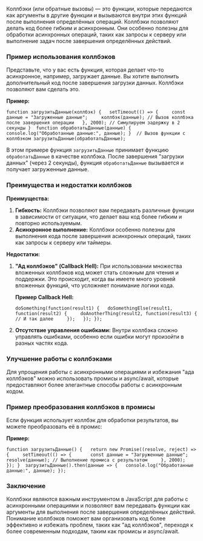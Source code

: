 Коллбэки (или обратные вызовы) — это функции, которые передаются как аргументы в другие функции и вызываются внутри этих функций после выполнения определённых операций. Коллбэки позволяют делать код более гибким и асинхронным. Они особенно полезны для обработки асинхронных операций, таких как запросы к серверу или выполнение задач после завершения определённых действий.

### Пример использования коллбэков

Представьте, что у вас есть функция, которая делает что-то асинхронное, например, загружает данные. Вы хотите выполнить дополнительный код после завершения загрузки данных. Коллбэки позволяют вам сделать это.

**Пример:**

`function загрузитьДанные(коллбэк) {   setTimeout(() => {     const данные = "Загруженные данные";     коллбэк(данные); // Вызов коллбэка после завершения операции   }, 2000); // Симулируем задержку в 2 секунды }  function обработатьДанные(данные) {   console.log("Обработанные данные:", данные); }  // Вызов функции с коллбэком загрузитьДанные(обработатьДанные);`

В этом примере функция `загрузитьДанные` принимает функцию `обработатьДанные` в качестве коллбэка. После завершения "загрузки данных" (через 2 секунды), функция `обработатьДанные` вызывается и получает загруженные данные.

### Преимущества и недостатки коллбэков

**Преимущества:**

1. **Гибкость:** Коллбэки позволяют вам передавать различные функции в зависимости от ситуации, что делает ваш код более гибким и повторно используемым.
2. **Асинхронное выполнение:** Коллбэки особенно полезны для выполнения кода после завершения асинхронных операций, таких как запросы к серверу или таймеры.

**Недостатки:**

1. **"Ад коллбэков" (Callback Hell):** При использовании множества вложенных коллбэков код может стать сложным для чтения и поддержки. Это происходит, когда вы имеете много уровней вложенных функций, что усложняет понимание логики кода.
    
    **Пример Callback Hell:**
    
    `doSomething(function(result1) {   doSomethingElse(result1, function(result2) {     doAnotherThing(result2, function(result3) {       // И так далее     });   }); });`
    
2. **Отсутствие управления ошибками:** Внутри коллбэка сложно управлять ошибками, особенно если ошибки могут произойти в разных частях кода.
    

### Улучшение работы с коллбэками

Для упрощения работы с асинхронными операциями и избежания "ада коллбэков" можно использовать промисы и async/await, которые предоставляют более элегантные способы работы с асинхронным кодом.

### Пример преобразования коллбэков в промисы

Если функция использует коллбэк для обработки результатов, вы можете преобразовать её в промис:

**Пример:**

`function загрузитьДанные() {   return new Promise((resolve, reject) => {     setTimeout(() => {       const данные = "Загруженные данные";       resolve(данные); // Выполнение промиса с результатом     }, 2000);   }); }  загрузитьДанные().then(данные => {   console.log("Обработанные данные:", данные); });`

### Заключение

Коллбэки являются важным инструментом в JavaScript для работы с асинхронными операциями и позволяют вам передавать функции как аргументы для выполнения после завершения определённых действий. Понимание коллбэков поможет вам организовать код более эффективно и избежать проблем, таких как "ад коллбэков", переходя к более современным подходам, таким как промисы и async/await.